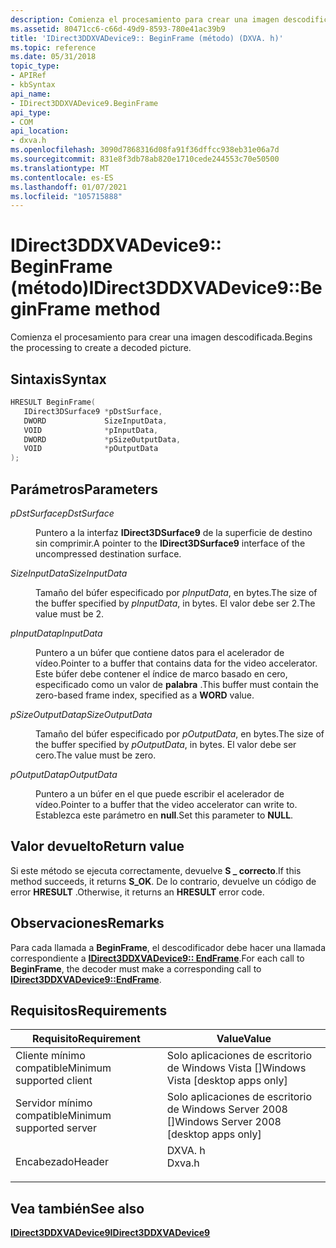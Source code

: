 ```yaml
---
description: Comienza el procesamiento para crear una imagen descodificada.
ms.assetid: 80471cc6-c66d-49d9-8593-780e41ac39b9
title: 'IDirect3DDXVADevice9:: BeginFrame (método) (DXVA. h)'
ms.topic: reference
ms.date: 05/31/2018
topic_type:
- APIRef
- kbSyntax
api_name:
- IDirect3DDXVADevice9.BeginFrame
api_type:
- COM
api_location:
- dxva.h
ms.openlocfilehash: 3090d7868316d08fa91f36dffcc938eb31e06a7d
ms.sourcegitcommit: 831e8f3db78ab820e1710cede244553c70e50500
ms.translationtype: MT
ms.contentlocale: es-ES
ms.lasthandoff: 01/07/2021
ms.locfileid: "105715888"
---
```

# <a name="idirect3ddxvadevice9beginframe-method"></a><span data-ttu-id="175a2-103">IDirect3DDXVADevice9:: BeginFrame (método)</span><span class="sxs-lookup"><span data-stu-id="175a2-103">IDirect3DDXVADevice9::BeginFrame method</span></span>

<span data-ttu-id="175a2-104">Comienza el procesamiento para crear una imagen descodificada.</span><span class="sxs-lookup"><span data-stu-id="175a2-104">Begins the processing to create a decoded picture.</span></span>

## <a name="syntax"></a><span data-ttu-id="175a2-105">Sintaxis</span><span class="sxs-lookup"><span data-stu-id="175a2-105">Syntax</span></span>


```C++
HRESULT BeginFrame(
   IDirect3DSurface9 *pDstSurface,
   DWORD             SizeInputData,
   VOID              *pInputData,
   DWORD             *pSizeOutputData,
   VOID              *pOutputData
);
```



## <a name="parameters"></a><span data-ttu-id="175a2-106">Parámetros</span><span class="sxs-lookup"><span data-stu-id="175a2-106">Parameters</span></span>

<dl> <dt>

<span data-ttu-id="175a2-107">*pDstSurface*</span><span class="sxs-lookup"><span data-stu-id="175a2-107">*pDstSurface*</span></span> 
</dt> <dd>

<span data-ttu-id="175a2-108">Puntero a la interfaz **IDirect3DSurface9** de la superficie de destino sin comprimir.</span><span class="sxs-lookup"><span data-stu-id="175a2-108">A pointer to the **IDirect3DSurface9** interface of the uncompressed destination surface.</span></span>

</dd> <dt>

<span data-ttu-id="175a2-109">*SizeInputData*</span><span class="sxs-lookup"><span data-stu-id="175a2-109">*SizeInputData*</span></span> 
</dt> <dd>

<span data-ttu-id="175a2-110">Tamaño del búfer especificado por *pInputData*, en bytes.</span><span class="sxs-lookup"><span data-stu-id="175a2-110">The size of the buffer specified by *pInputData*, in bytes.</span></span> <span data-ttu-id="175a2-111">El valor debe ser 2.</span><span class="sxs-lookup"><span data-stu-id="175a2-111">The value must be 2.</span></span>

</dd> <dt>

<span data-ttu-id="175a2-112">*pInputData*</span><span class="sxs-lookup"><span data-stu-id="175a2-112">*pInputData*</span></span> 
</dt> <dd>

<span data-ttu-id="175a2-113">Puntero a un búfer que contiene datos para el acelerador de vídeo.</span><span class="sxs-lookup"><span data-stu-id="175a2-113">Pointer to a buffer that contains data for the video accelerator.</span></span> <span data-ttu-id="175a2-114">Este búfer debe contener el índice de marco basado en cero, especificado como un valor de **palabra** .</span><span class="sxs-lookup"><span data-stu-id="175a2-114">This buffer must contain the zero-based frame index, specified as a **WORD** value.</span></span>

</dd> <dt>

<span data-ttu-id="175a2-115">*pSizeOutputData*</span><span class="sxs-lookup"><span data-stu-id="175a2-115">*pSizeOutputData*</span></span> 
</dt> <dd>

<span data-ttu-id="175a2-116">Tamaño del búfer especificado por *pOutputData*, en bytes.</span><span class="sxs-lookup"><span data-stu-id="175a2-116">The size of the buffer specified by *pOutputData*, in bytes.</span></span> <span data-ttu-id="175a2-117">El valor debe ser cero.</span><span class="sxs-lookup"><span data-stu-id="175a2-117">The value must be zero.</span></span>

</dd> <dt>

<span data-ttu-id="175a2-118">*pOutputData*</span><span class="sxs-lookup"><span data-stu-id="175a2-118">*pOutputData*</span></span> 
</dt> <dd>

<span data-ttu-id="175a2-119">Puntero a un búfer en el que puede escribir el acelerador de vídeo.</span><span class="sxs-lookup"><span data-stu-id="175a2-119">Pointer to a buffer that the video accelerator can write to.</span></span> <span data-ttu-id="175a2-120">Establezca este parámetro en **null**.</span><span class="sxs-lookup"><span data-stu-id="175a2-120">Set this parameter to **NULL**.</span></span>

</dd> </dl>

## <a name="return-value"></a><span data-ttu-id="175a2-121">Valor devuelto</span><span class="sxs-lookup"><span data-stu-id="175a2-121">Return value</span></span>

<span data-ttu-id="175a2-122">Si este método se ejecuta correctamente, devuelve **S \_ correcto**.</span><span class="sxs-lookup"><span data-stu-id="175a2-122">If this method succeeds, it returns **S\_OK**.</span></span> <span data-ttu-id="175a2-123">De lo contrario, devuelve un código de error **HRESULT** .</span><span class="sxs-lookup"><span data-stu-id="175a2-123">Otherwise, it returns an **HRESULT** error code.</span></span>

## <a name="remarks"></a><span data-ttu-id="175a2-124">Observaciones</span><span class="sxs-lookup"><span data-stu-id="175a2-124">Remarks</span></span>

<span data-ttu-id="175a2-125">Para cada llamada a **BeginFrame**, el descodificador debe hacer una llamada correspondiente a [**IDirect3DDXVADevice9:: EndFrame**](idirect3ddxvadevice9-endframe.md).</span><span class="sxs-lookup"><span data-stu-id="175a2-125">For each call to **BeginFrame**, the decoder must make a corresponding call to [**IDirect3DDXVADevice9::EndFrame**](idirect3ddxvadevice9-endframe.md).</span></span>

## <a name="requirements"></a><span data-ttu-id="175a2-126">Requisitos</span><span class="sxs-lookup"><span data-stu-id="175a2-126">Requirements</span></span>



| <span data-ttu-id="175a2-127">Requisito</span><span class="sxs-lookup"><span data-stu-id="175a2-127">Requirement</span></span> | <span data-ttu-id="175a2-128">Value</span><span class="sxs-lookup"><span data-stu-id="175a2-128">Value</span></span> |
|-------------------------------------|-----------------------------------------------------------------------------------|
| <span data-ttu-id="175a2-129">Cliente mínimo compatible</span><span class="sxs-lookup"><span data-stu-id="175a2-129">Minimum supported client</span></span><br/> | <span data-ttu-id="175a2-130">Solo aplicaciones de escritorio de Windows Vista \[\]</span><span class="sxs-lookup"><span data-stu-id="175a2-130">Windows Vista \[desktop apps only\]</span></span><br/>                                    |
| <span data-ttu-id="175a2-131">Servidor mínimo compatible</span><span class="sxs-lookup"><span data-stu-id="175a2-131">Minimum supported server</span></span><br/> | <span data-ttu-id="175a2-132">Solo aplicaciones de escritorio de Windows Server 2008 \[\]</span><span class="sxs-lookup"><span data-stu-id="175a2-132">Windows Server 2008 \[desktop apps only\]</span></span><br/>                              |
| <span data-ttu-id="175a2-133">Encabezado</span><span class="sxs-lookup"><span data-stu-id="175a2-133">Header</span></span><br/>                   | <dl> <span data-ttu-id="175a2-134"><dt>DXVA. h</dt></span><span class="sxs-lookup"><span data-stu-id="175a2-134"><dt>Dxva.h</dt></span></span> </dl> |



## <a name="see-also"></a><span data-ttu-id="175a2-135">Vea también</span><span class="sxs-lookup"><span data-stu-id="175a2-135">See also</span></span>

<dl> <dt>

[<span data-ttu-id="175a2-136">**IDirect3DDXVADevice9**</span><span class="sxs-lookup"><span data-stu-id="175a2-136">**IDirect3DDXVADevice9**</span></span>](idirect3ddxvadevice9.md)
</dt> </dl>

 

 




